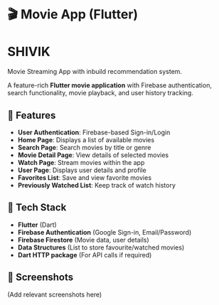 # 🎬 Movie App (Flutter)
# SHIVIK

Movie Streaming App with inbuild recommendation system.

A feature-rich **Flutter movie application** with Firebase authentication, search functionality, movie playback, and user history tracking.

## 📌 Features

- **User Authentication**: Firebase-based Sign-in/Login
- **Home Page**: Displays a list of available movies
- **Search Page**: Search movies by title or genre
- **Movie Detail Page**: View details of selected movies
- **Watch Page**: Stream movies within the app
- **User Page**: Displays user details and profile
- **Favorites List**: Save and view favorite movies
- **Previously Watched List**: Keep track of watch history

## 🚀 Tech Stack

- **Flutter** (Dart)
- **Firebase Authentication** (Google Sign-in, Email/Password)
- **Firebase Firestore** (Movie data, user details)
- **Data Structures** (List to store favourite/watched movies)
- **Dart HTTP package** (For API calls if required)

## 📸 Screenshots


(Add relevant screenshots here)
